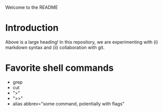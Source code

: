Welcome to the README

# Introduction 
Above is a large heading! In this repository, we are experimenting with (i) markdown syntax and (ii) collaboration with git.

# Favorite shell commands
- grep
- cut
- ">"
- ">>"
- alias abbrev="some command, potentially with flags"
